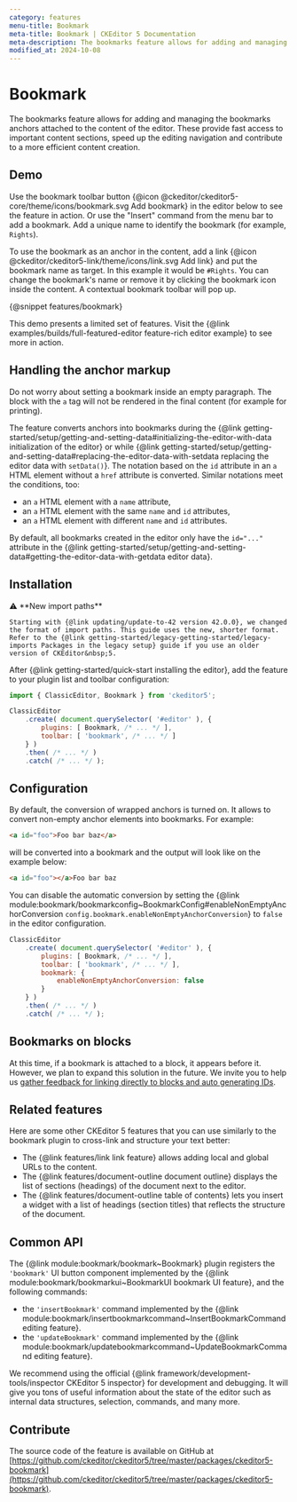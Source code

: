 ```yaml
---
category: features
menu-title: Bookmark
meta-title: Bookmark | CKEditor 5 Documentation
meta-description: The bookmarks feature allows for adding and managing bookmark anchors attached to the content.
modified_at: 2024-10-08
---
```


# Bookmark

The bookmarks feature allows for adding and managing the bookmarks anchors attached to the content of the editor. These provide fast access to important content sections, speed up the editing navigation and contribute to a more efficient content creation.

## Demo

Use the bookmark toolbar button {@icon @ckeditor/ckeditor5-core/theme/icons/bookmark.svg Add bookmark} in the editor below to see the feature in action. Or use the "Insert" command from the menu bar to add a bookmark. Add a unique name to identify the bookmark (for example, `Rights`).

To use the bookmark as an anchor in the content, add a link {@icon @ckeditor/ckeditor5-link/theme/icons/link.svg Add link} and put the bookmark name as target. In this example it would be `#Rights`. You can change the bookmark's name or remove it by clicking the bookmark icon inside the content. A contextual bookmark toolbar will pop up.

{@snippet features/bookmark}

<info-box info>
	This demo presents a limited set of features. Visit the {@link examples/builds/full-featured-editor feature-rich editor example} to see more in action.
</info-box>

## Handling the anchor markup

Do not worry about setting a bookmark inside an empty paragraph. The block with the `a` tag will not be rendered in the final content (for example for printing).

The feature converts anchors into bookmarks during the {@link getting-started/setup/getting-and-setting-data#initializing-the-editor-with-data initialization of the editor} or while {@link getting-started/setup/getting-and-setting-data#replacing-the-editor-data-with-setdata replacing the editor data with `setData()`}. The notation based on the `id` attribute in an `a` HTML element without a `href` attribute is converted. Similar notations meet the conditions, too:
* an `a` HTML element with a `name` attribute,
* an `a` HTML element with the same `name` and `id` attributes,
* an `a` HTML element with different `name` and `id` attributes.

By default, all bookmarks created in the editor only have the `id="..."` attribute in the {@link getting-started/setup/getting-and-setting-data#getting-the-editor-data-with-getdata editor data}.

## Installation

<info-box info>
	⚠️ **New import paths**

	Starting with {@link updating/update-to-42 version 42.0.0}, we changed the format of import paths. This guide uses the new, shorter format. Refer to the {@link getting-started/legacy-getting-started/legacy-imports Packages in the legacy setup} guide if you use an older version of CKEditor&nbsp;5.
</info-box>

After {@link getting-started/quick-start installing the editor}, add the feature to your plugin list and toolbar configuration:

```js
import { ClassicEditor, Bookmark } from 'ckeditor5';

ClassicEditor
	.create( document.querySelector( '#editor' ), {
		plugins: [ Bookmark, /* ... */ ],
		toolbar: [ 'bookmark', /* ... */ ]
	} )
	.then( /* ... */ )
	.catch( /* ... */ );
```

## Configuration

By default, the conversion of wrapped anchors is turned on. It allows to convert non-empty anchor elements into bookmarks. For example:

```html
<a id="foo">Foo bar baz</a>
```

will be converted into a bookmark and the output will look like on the example below:

```html
<a id="foo"></a>Foo bar baz
```

You can disable the automatic conversion by setting the {@link module:bookmark/bookmarkconfig~BookmarkConfig#enableNonEmptyAnchorConversion `config.bookmark.enableNonEmptyAnchorConversion`} to `false` in the editor configuration.

```js
ClassicEditor
	.create( document.querySelector( '#editor' ), {
		plugins: [ Bookmark, /* ... */ ],
		toolbar: [ 'bookmark', /* ... */ ],
		bookmark: {
			enableNonEmptyAnchorConversion: false
		}
	} )
	.then( /* ... */ )
	.catch( /* ... */ );
```
## Bookmarks on blocks

At this time, if a bookmark is attached to a block, it appears before it. However, we plan to expand this solution in the future. We invite you to help us [gather feedback for linking directly to blocks and auto generating IDs](https://github.com/ckeditor/ckeditor5/issues/17264).

## Related features

Here are some other CKEditor&nbsp;5 features that you can use similarly to the bookmark plugin to cross-link and structure your text better:

* The {@link features/link link feature} allows adding local and global URLs to the content.
* The {@link features/document-outline document outline} displays the list of sections (headings) of the document next to the editor.
* The {@link features/document-outline table of contents} lets you insert a widget with a list of headings (section titles) that reflects the structure of the document.

## Common API

The {@link module:bookmark/bookmark~Bookmark} plugin registers the `'bookmark'` UI button component implemented by the {@link module:bookmark/bookmarkui~BookmarkUI bookmark UI feature}, and the following commands:
* the `'insertBookmark'` command implemented by the {@link module:bookmark/insertbookmarkcommand~InsertBookmarkCommand editing feature}.
* the `'updateBookmark'` command implemented by the {@link module:bookmark/updatebookmarkcommand~UpdateBookmarkCommand editing feature}.

<info-box>
	We recommend using the official {@link framework/development-tools/inspector CKEditor&nbsp;5 inspector} for development and debugging. It will give you tons of useful information about the state of the editor such as internal data structures, selection, commands, and many more.
</info-box>

## Contribute

The source code of the feature is available on GitHub at [https://github.com/ckeditor/ckeditor5/tree/master/packages/ckeditor5-bookmark](https://github.com/ckeditor/ckeditor5/tree/master/packages/ckeditor5-bookmark).
